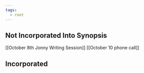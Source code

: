 ```yaml
---
tags:
  - root
---
```

## Not Incorporated Into Synopsis
[[October 8th Jonny Writing Session]]
[[October 10 phone call]]

## Incorporated
